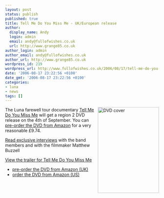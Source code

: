 ```yaml
---
layout: post
status: publish
published: true
title: Tell Me Do You Miss Me - UK/European release
author:
  display_name: Andy
  login: admin
  email: andy@fullofwishes.co.uk
  url: http://www.grange85.co.uk
author_login: admin
author_email: andy@fullofwishes.co.uk
author_url: http://www.grange85.co.uk
wordpress_id: 219
wordpress_url: http://www.fullofwishes.co.uk/2006/08/17/tell-me-do-you-miss-me-ukeuropean-release/
date: '2006-08-17 23:22:56 +0100'
date_gmt: '2006-08-17 23:22:56 +0100'
categories:
- luna
- news
tags: []
---
```

<p><img src="http://media.fullofwishes.co.uk/02-luna/photos/tmdymm-poster-small.jpg" alt="DVD cover" align="right" border="0" height="281" width="200">The Luna farewell tour documentary <a href="">Tell Me Do You Miss Me</a> will get a region 2 DVD release on the 4th of September. You can <a href="http://www.amazon.co.uk/exec/obidos/ASIN/B000FNNIB0/aheadfullofwi-21">pre-order the DVD from Amazon</a> for a very reasonable &pound;9.74.</p>
<p><a href="http://www.grange85.co.uk/galaxie/index.php?article_id=141">Read exclusive interviews</a> with the band members and with the filmmaker Matthew Buzzell</p>
<p><a href="http://www.grange85.co.uk/galaxie/index.php?article_id=142">View the trailer for Tell Me Do You Miss Me</a></p>
<p>
<ul>
<li><a href="http://www.amazon.co.uk/exec/obidos/ASIN/B000FNNIB0/aheadfullofwi-21">pre-order the DVD from Amazon (UK)</a></li>
<li><a href="http://www.amazon.com/exec/obidos/ASIN/B000FNNIB0/aheadfullofwi-20">order the DVD from Amazon (US)</a></li>
</ul>
